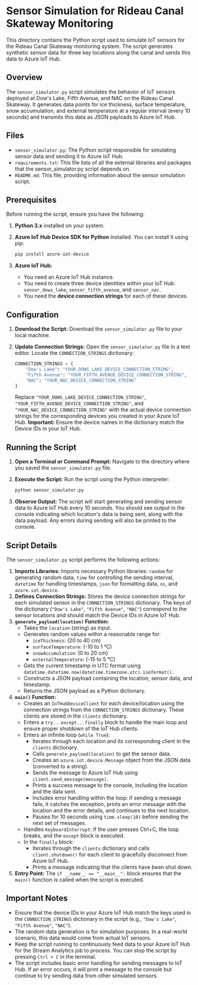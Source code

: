 # Sensor Simulation for Rideau Canal Skateway Monitoring

This directory contains the Python script used to simulate IoT sensors for the Rideau Canal Skateway monitoring system. The script generates synthetic sensor data for three key locations along the canal and sends this data to Azure IoT Hub.

## Overview

The `sensor_simulator.py` script simulates the behavior of IoT sensors deployed at Dow's Lake, Fifth Avenue, and NAC on the Rideau Canal Skateway. It generates data points for ice thickness, surface temperature, snow accumulation, and external temperature at a regular interval (every 10 seconds) and transmits this data as JSON payloads to Azure IoT Hub.

## Files

-   `sensor_simulator.py`: The Python script responsible for simulating sensor data and sending it to Azure IoT Hub.
-   `requirements.txt`: This file lists of all the external libraries and packages that the sensor_simulator.py script depends on.
-   `README.md`: This file, providing information about the sensor simulation script.


## Prerequisites

Before running the script, ensure you have the following:

1.  **Python 3.x** installed on your system.
2.  **Azure IoT Hub Device SDK for Python** installed. You can install it using pip:

    ```bash
    pip install azure-iot-device
    ```

3.  **Azure IoT Hub:**
    * You need an Azure IoT Hub instance.
    * You need to create three device identities within your IoT Hub: `sensor_dows_lake`, `sensor_fifth_avenue`, and `sensor_nac`.
    * You need the **device connection strings** for each of these devices.

## Configuration

1.  **Download the Script:** Download the `sensor_simulator.py` file to your local machine.
2.  **Update Connection Strings:** Open the `sensor_simulator.py` file in a text editor. Locate the `CONNECTION_STRINGS` dictionary:

    ```python
    CONNECTION_STRINGS = {
        "Dow's Lake": "YOUR_DOWS_LAKE_DEVICE_CONNECTION_STRING",
        "Fifth Avenue": "YOUR_FIFTH_AVENUE_DEVICE_CONNECTION_STRING",
        "NAC": "YOUR_NAC_DEVICE_CONNECTION_STRING"
    }
    ```

    Replace `"YOUR_DOWS_LAKE_DEVICE_CONNECTION_STRING"`, `"YOUR_FIFTH_AVENUE_DEVICE_CONNECTION_STRING"`, and `"YOUR_NAC_DEVICE_CONNECTION_STRING"` with the actual device connection strings for the corresponding devices you created in your Azure IoT Hub.  **Important:** Ensure the device names in the dictionary match the Device IDs in your IoT Hub.

## Running the Script

1.  **Open a Terminal or Command Prompt:** Navigate to the directory where you saved the `sensor_simulator.py` file.
2.  **Execute the Script:** Run the script using the Python interpreter:

    ```bash
    python sensor_simulator.py
    ```

3.  **Observe Output:** The script will start generating and sending sensor data to Azure IoT Hub every 10 seconds. You should see output in the console indicating which location's data is being sent, along with the data payload.  Any errors during sending will also be printed to the console.

## Script Details

The `sensor_simulator.py` script performs the following actions:

1.  **Imports Libraries:** Imports necessary Python libraries: `random` for generating random data, `time` for controlling the sending interval, `datetime` for handling timestamps, `json` for formatting data, `os`, and `azure.iot.device`.
2.  **Defines Connection Strings:** Stores the device connection strings for each simulated sensor in the `CONNECTION_STRINGS` dictionary.  The keys of the dictionary (`"Dow's Lake"`, `"Fifth Avenue"`, `"NAC"`) correspond to the sensor locations and should match the Device IDs in Azure IoT Hub.
3.  **`generate_payload(location)` Function:**
    * Takes the `location` (string) as input.
    * Generates random values within a reasonable range for:
        * `iceThickness`: (20 to 40 cm)
        * `surfaceTemperature`: (-10 to 1 °C)
        * `snowAccumulation`: (0 to 20 cm)
        * `externalTemperature`: (-15 to 5 °C)
    * Gets the current timestamp in UTC format using `datetime.datetime.now(datetime.timezone.utc).isoformat()`.
    * Constructs a JSON payload containing the location, sensor data, and timestamp.
    * Returns the JSON payload as a Python dictionary.
4.  **`main()` Function:**
    * Creates an `IoTHubDeviceClient` for each device/location using the connection strings from the `CONNECTION_STRINGS` dictionary.  These clients are stored in the `clients` dictionary.
    * Enters a `try...except...finally` block to handle the main loop and ensure proper shutdown of the IoT Hub clients.
    * Enters an infinite loop (`while True`):
        * Iterates through each location and its corresponding client in the `clients` dictionary.
        * Calls `generate_payload(location)` to get the sensor data.
        * Creates an `azure.iot.device.Message` object from the JSON data (converted to a string).
        * Sends the message to Azure IoT Hub using `client.send_message(message)`.
        * Prints a success message to the console, including the location and the data sent.
        * Includes error handling within the loop: if sending a message fails, it catches the exception, prints an error message with the location and the error details, and continues to the next location.
        * Pauses for 10 seconds using `time.sleep(10)` before sending the next set of messages.
    * Handles `KeyboardInterrupt`: If the user presses Ctrl+C, the loop breaks, and the `except` block is executed.
    * In the `finally` block:
        * Iterates through the `clients` dictionary and calls `client.shutdown()` for each client to gracefully disconnect from Azure IoT Hub.
        * Prints a message indicating that the clients have been shut down.
5.  **Entry Point:** The `if __name__ == "__main__":` block ensures that the `main()` function is called when the script is executed.

## Important Notes

-   Ensure that the device IDs in your Azure IoT Hub match the keys used in the `CONNECTION_STRINGS` dictionary in the script (e.g., `"Dow's Lake"`, `"Fifth Avenue"`, `"NAC"`).
-   The random data generation is for simulation purposes. In a real-world scenario, this data would come from actual IoT sensors.
-   Keep the script running to continuously feed data to your Azure IoT Hub for the Stream Analytics job to process. You can stop the script by pressing `Ctrl + C` in the terminal.
-   The script includes basic error handling for sending messages to IoT Hub.  If an error occurs, it will print a message to the console but continue to try sending data from other simulated sensors.
